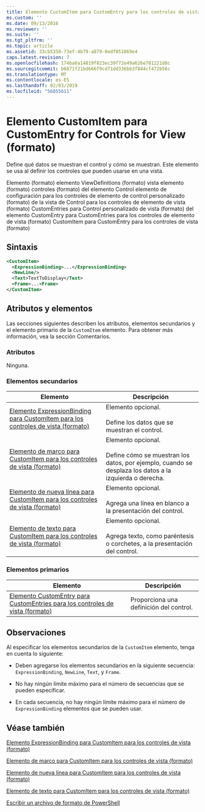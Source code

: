 ```yaml
---
title: Elemento CustomItem para CustomEntry para los controles de vista (formato) | Microsoft Docs
ms.custom: ''
ms.date: 09/13/2016
ms.reviewer: ''
ms.suite: ''
ms.tgt_pltfrm: ''
ms.topic: article
ms.assetid: 33cb5350-73ef-4b79-a879-0edf051869e4
caps.latest.revision: 7
ms.openlocfilehash: 174ba6a14819f823ec39f72e49a626e781221d8c
ms.sourcegitcommit: b6871f21bd666f9cd71dd336bb3f844cf472b56c
ms.translationtype: MT
ms.contentlocale: es-ES
ms.lasthandoff: 02/03/2019
ms.locfileid: "56855611"
---
```

# <a name="customitem-element-for-customentry-for-controls-for-view-format"></a>Elemento CustomItem para CustomEntry for Controls for View (formato)

Define qué datos se muestran el control y cómo se muestran. Este elemento se usa al definir los controles que pueden usarse en una vista.

Elemento (formato) elemento ViewDefinitions (formato) vista elemento (formato) controles (formato) del elemento Control elemento de configuración para los controles de elemento de control personalizado (formato) de la vista de Control para los controles de elemento de vista (formato) CustomEntries para Control personalizado de vista (formato) del elemento CustomEntry para CustomEntries para los controles de elemento de vista (formato) CustomItem para CustomEntry para los controles de vista (formato)

## <a name="syntax"></a>Sintaxis

```xml
<CustomItem>
  <ExpressionBinding>...</ExpressionBinding>
  <NewLine/>
  <Text>TextToDisplay</Text>
  <Frame>...<Frame>
</CustomItem>
```

## <a name="attributes-and-elements"></a>Atributos y elementos

Las secciones siguientes describen los atributos, elementos secundarios y el elemento primario de la `CustomItem` elemento. Para obtener más información, vea la sección Comentarios.

### <a name="attributes"></a>Atributos

Ninguna.

### <a name="child-elements"></a>Elementos secundarios

|Elemento|Descripción|
|-------------|-----------------|
|[Elemento ExpressionBinding para CustomItem para los controles de vista (formato)](./expressionbinding-element-for-customitem-for-controls-for-view-format.md)|Elemento opcional.<br /><br /> Define los datos que se muestran el control.|
|[Elemento de marco para CustomItem para los controles de vista (formato)](./frame-element-for-customitem-for-controls-for-view-format.md)|Elemento opcional.<br /><br /> Define cómo se muestran los datos, por ejemplo, cuando se desplaza los datos a la izquierda o derecha.|
|[Elemento de nueva línea para CustomItem para los controles de vista (formato)](./newline-element-for-customitem-for-controls-for-view-format.md)|Elemento opcional.<br /><br /> Agrega una línea en blanco a la presentación del control.|
|[Elemento de texto para CustomItem para los controles de vista (formato)](./text-element-for-customitem-for-controls-for-view-format.md)|Elemento opcional.<br /><br /> Agrega texto, como paréntesis o corchetes, a la presentación del control.|

### <a name="parent-elements"></a>Elementos primarios

|Elemento|Descripción|
|-------------|-----------------|
|[Elemento CustomEntry para CustomEntries para los controles de vista (formato)](./customentry-element-for-customentries-for-controls-for-view-format.md)|Proporciona una definición del control.|

## <a name="remarks"></a>Observaciones

Al especificar los elementos secundarios de la `CustomItem` elemento, tenga en cuenta lo siguiente:

- Deben agregarse los elementos secundarios en la siguiente secuencia: `ExpressionBinding`, `NewLine`, `Text`, y `Frame`.

- No hay ningún límite máximo para el número de secuencias que se pueden especificar.

- En cada secuencia, no hay ningún límite máximo para el número de `ExpressionBinding` elementos que se pueden usar.

## <a name="see-also"></a>Véase también

[Elemento ExpressionBinding para CustomItem para los controles de vista (formato)](./expressionbinding-element-for-customitem-for-controls-for-view-format.md)

[Elemento de marco para CustomItem para los controles de vista (formato)](./frame-element-for-customitem-for-controls-for-view-format.md)

[Elemento de nueva línea para CustomItem para los controles de vista (formato)](./newline-element-for-customitem-for-controls-for-view-format.md)

[Elemento de texto para CustomItem para los controles de vista (formato)](./text-element-for-customitem-for-controls-for-view-format.md)

[Escribir un archivo de formato de PowerShell](./writing-a-powershell-formatting-file.md)
